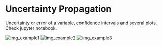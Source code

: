 # Uncertainty Propagation

Uncertainty or error of a variable, confidence intervals and several plots. Check jupyter notebook. 

![img_example1](https://user-images.githubusercontent.com/69342197/95998567-ab05a580-0e3d-11eb-86d4-6457df4ab28c.png)
![img_example2](https://user-images.githubusercontent.com/69342197/95998571-ac36d280-0e3d-11eb-8663-6ab7f2123d34.png)
![img_example3](https://user-images.githubusercontent.com/69342197/95998584-ae009600-0e3d-11eb-9f58-7e9c7aae1fe2.png)

